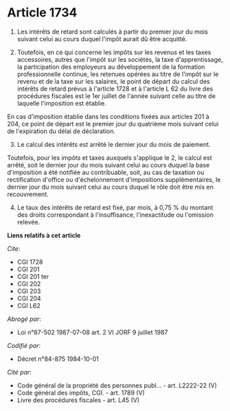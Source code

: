 # Article 1734

1. Les intérêts de retard sont calculés à partir du premier jour du mois suivant celui au cours duquel l'impôt aurait dû être
acquitté.

2. Toutefois, en ce qui concerne les impôts sur les revenus et les taxes accessoires, autres que l'impôt sur les sociétés, la
taxe d'apprentissage, la participation des employeurs au développement de la formation professionnelle continue, les retenues
opérées au titre de l'impôt sur le revenu et de la taxe sur les salaires, le point de départ du calcul des intérêts de retard
prévus à l'article 1728 et à l'article L 62 du livre des procédures fiscales est le 1er juillet de l'année suivant celle au
titre de laquelle l'imposition est établie.

En cas d'imposition établie dans les conditions fixées aux articles 201 à 204, ce point de départ est le premier jour du
quatrième mois suivant celui de l'expiration du délai de déclaration.

3. Le calcul des intérêts est arrêté le dernier jour du mois de paiement.

Toutefois, pour les impôts et taxes auxquels s'applique le 2, le calcul est arrêté, soit le dernier jour du mois suivant
celui au cours duquel la base d'imposition a été notifiée au contribuable, soit, au cas de taxation ou rectification d'office
ou d'échelonnement d'impositions supplémentaires, le dernier jour du mois suivant celui au cours duquel le rôle doit être mis
en recouvrement.

4. Le taux des intérêts de retard est fixé, par mois, à 0,75 % du montant des droits correspondant à l'insuffisance,
l'inexactitude ou l'omission relevée.

**Liens relatifs à cet article**

_Cite_:

  - CGI 1728
  - CGI 201
  - CGI 201 ter
  - CGI 202
  - CGI 203
  - CGI 204
  - CGI L62

_Abrogé par_:

  - Loi n°87-502 1987-07-08 art. 2 VI JORF 9 juillet 1987

_Codifié par_:

  - Décret n°84-875 1984-10-01

_Cité par_:

  - Code général de la propriété des personnes publ... - art. L2222-22 (V)
  - Code général des impôts, CGI. - art. 1789 (V)
  - Livre des procédures fiscales - art. L45 (V)
